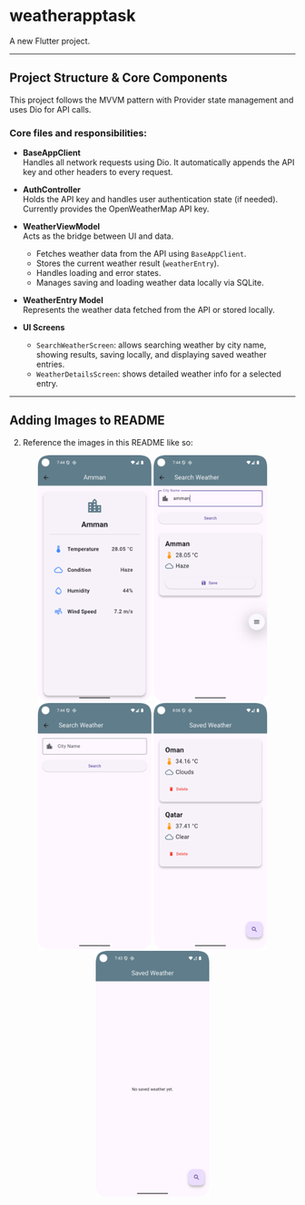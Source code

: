 # weatherapptask

A new Flutter project.

---

## Project Structure & Core Components

This project follows the MVVM pattern with Provider state management and uses Dio for API calls.

### Core files and responsibilities:

- **BaseAppClient**  
  Handles all network requests using Dio. It automatically appends the API key and other headers to every request.

- **AuthController**  
  Holds the API key and handles user authentication state (if needed). Currently provides the OpenWeatherMap API key.

- **WeatherViewModel**  
  Acts as the bridge between UI and data.
  - Fetches weather data from the API using `BaseAppClient`.
  - Stores the current weather result (`weatherEntry`).
  - Handles loading and error states.
  - Manages saving and loading weather data locally via SQLite.

- **WeatherEntry Model**  
  Represents the weather data fetched from the API or stored locally.

- **UI Screens**
  - `SearchWeatherScreen`: allows searching weather by city name, showing results, saving locally, and displaying saved weather entries.
  - `WeatherDetailsScreen`: shows detailed weather info for a selected entry.

---

## Adding Images to README
2. Reference the images in this README like so:

<p align="center">
<img src="assets/images/one_screenshot_weather_app.png" width="200">
<img src="assets/images/tow_screenshot_weather_app.png" width="200">
<img src="assets/images/three_screenshot_weather_app.png" width="200">
<img src="assets/images/six_screenshot_weather_app.png" width="200">
<img src="assets/images/four_screenshot_weather_app.png" width="200">
</p>
